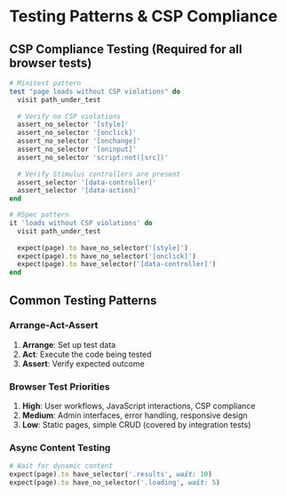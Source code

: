 # Testing Patterns & CSP Compliance

## CSP Compliance Testing (Required for all browser tests)

```ruby
# Minitest pattern
test "page loads without CSP violations" do
  visit path_under_test
  
  # Verify no CSP violations
  assert_no_selector '[style]'
  assert_no_selector '[onclick]'
  assert_no_selector '[onchange]'
  assert_no_selector '[oninput]'
  assert_no_selector 'script:not([src])'
  
  # Verify Stimulus controllers are present
  assert_selector '[data-controller]'
  assert_selector '[data-action]'
end

# RSpec pattern  
it 'loads without CSP violations' do
  visit path_under_test
  
  expect(page).to have_no_selector('[style]')
  expect(page).to have_no_selector('[onclick]')
  expect(page).to have_selector('[data-controller]')
end
```

## Common Testing Patterns

### Arrange-Act-Assert
1. **Arrange**: Set up test data
2. **Act**: Execute the code being tested  
3. **Assert**: Verify expected outcome

### Browser Test Priorities
1. **High**: User workflows, JavaScript interactions, CSP compliance
2. **Medium**: Admin interfaces, error handling, responsive design
3. **Low**: Static pages, simple CRUD (covered by integration tests)

### Async Content Testing
```ruby
# Wait for dynamic content
expect(page).to have_selector('.results', wait: 10)
expect(page).to have_no_selector('.loading', wait: 5)
```